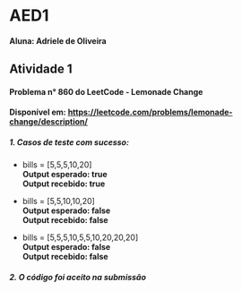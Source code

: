# AED1
#### Aluna: Adriele de Oliveira 
## Atividade 1
#### Problema n° 860 do LeetCode - Lemonade Change
#### Disponível em: https://leetcode.com/problems/lemonade-change/description/
##### 1. Casos de teste com sucesso:
* bills = [5,5,5,10,20]
  __<br>Output esperado: true__
   __<br>Output recebido: true<br>__
   
* bills = [5,5,10,10,20]
  __<br>Output esperado: false__
    __<br>Output recebido: false<br>__
  
* bills = [5,5,5,10,5,5,10,20,20,20]
 __<br>Output esperado: false__
 __<br>Output recebido: false<br>__
##### 2. O código foi aceito na submissão 
